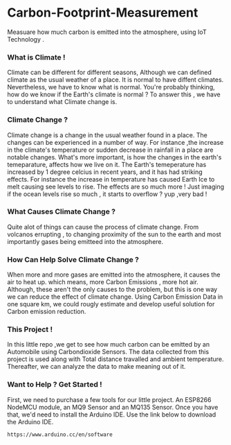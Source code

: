 # Carbon-Footprint-Measurement
Measuare how much carbon is emitted into the atmosphere, using IoT Technology .

### What is Climate !
Climate can be different for different seasons, Although we can defined climate as the usual weather of a place. It is normal to have diffent climates. Nevertheless, we have to know what is normal. You're probably thinking, how do we know if the Earth's climate is normal ? To answer this , we have to understand what Climate change is.

### Climate Change ?
Climate change is a change in the usual weather found in a place. The changes can be experienced in a number of way. For instance ,the increase in the climate's temperature or 
sudden decrease in rainfall in a place are notable changes. What's more important, is how the changes in the earth's temeparature, affects how we live on it. 
The Earth's temeperature has increased by 1 degree celcius in recent years, and it has had striking effects. For instance the increase in temperature has caused Earth Ice to melt  causing see levels to rise. The effects are so much more !
Just imaging if the ocean levels rise so much , it starts to overflow ? yup ,very bad !

### What Causes Climate Change ?
Quite alot of things can cause the process of climate change. From volcanos errupting , to changing proximity of the sun to the earth and most importantly gases being emitteed into the atmosphere.

### How Can Help Solve Climate Change ?
When more and more gases are emitted into the atmosphere, it causes the air to heat up. which means, more Carbon Emissions , more hot air. 
Although, these aren't the only causes to the problem, but this is one way we can reduce the effect of climate change.
Using Carbon Emission Data in one square km, we could rougly estimate and develop useful solution for Carbon emission reduction. 

### This Project !
In this little repo ,we get to see how much carbon can be emitted by an Automobile using Carbondioxide Sensors. The data collected from this project
is used along with Total distance travalled 
and ambient temperature. Thereafter, we can analyze the data to make meaning out of it.







### Want to Help ? Get Started !
First, we need to purchase a few tools for our little project. 
An ESP8266 NodeMCU module, an MQ9 Sensor and an MQ135 Sensor.
Once you have that, we'd need to install the Arduino IDE. 
Use the link below to download the Arduino IDE.



```
https://www.arduino.cc/en/software
```
